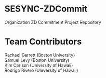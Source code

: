 # SESYNC-ZDCommit
Organization ZD Commitment Project Repository


# Team Contributors
Rachael Garrett (Boston University)  
Samuel Levy (Boston University)  
Kim Carlson (University of Hawaii)  
Rodrigo Rivero (University of Hawaii)  
  
  